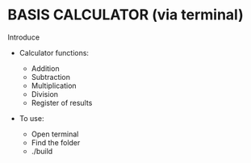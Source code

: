 # BASIS CALCULATOR (via terminal)

Introduce

- Calculator functions:
  - Addition
  - Subtraction
  - Multiplication
  - Division
  - Register of results

- To use:
  - Open terminal
  - Find the folder
  - ./build

 